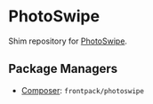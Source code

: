 
PhotoSwipe
==========

Shim repository for [PhotoSwipe](https://github.com/dimsemenov/PhotoSwipe/).

Package Managers
----------------

* [Composer](http://packagist.org/packages/frontpack/photoswipe): `frontpack/photoswipe`
